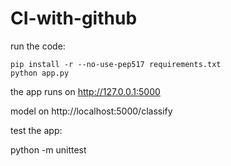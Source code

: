 # CI-with-github

run the code:

    pip install -r --no-use-pep517 requirements.txt
    python app.py

the app runs on http://127.0.0.1:5000

model on http://localhost:5000/classify

test the app:

python -m unittest 
